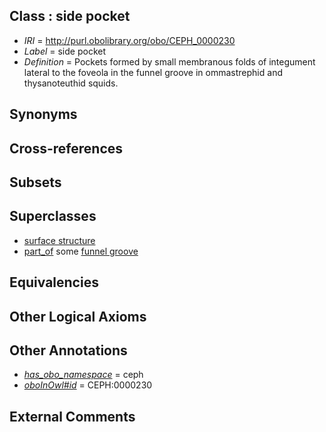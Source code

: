 
## Class : side pocket

 * *IRI* = http://purl.obolibrary.org/obo/CEPH_0000230
 * *Label* = side pocket
 * *Definition* = Pockets formed by small membranous folds of integument lateral to the foveola in the funnel groove in ommastrephid and thysanoteuthid squids.

## Synonyms


## Cross-references


## Subsets


## Superclasses

 * [surface structure](../../UBERON/02/UBERON_0003102.md)
 * [part_of](../../BFO/50/BFO_0000050.md) some [funnel groove](../../CEPH/17/CEPH_0000117.md)

## Equivalencies


## Other Logical Axioms


## Other Annotations

 * *[has_obo_namespace](../../ce/oboInOwl#hasOBONamespace.md)* = ceph
 * *[oboInOwl#id](../../id/oboInOwl#id.md)* = CEPH:0000230

## External Comments

